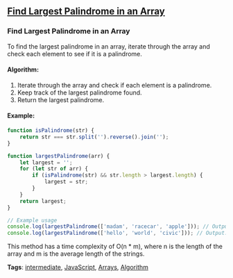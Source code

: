 ## [Find Largest Palindrome in an Array](#find-largest-palindrome-in-an-array)

### Find Largest Palindrome in an Array

To find the largest palindrome in an array, iterate through the array and check each element to see if it is a palindrome.

#### Algorithm:
1. Iterate through the array and check if each element is a palindrome.
2. Keep track of the largest palindrome found.
3. Return the largest palindrome.

#### Example:
```javascript
function isPalindrome(str) {
    return str === str.split('').reverse().join('');
}

function largestPalindrome(arr) {
    let largest = '';
    for (let str of arr) {
        if (isPalindrome(str) && str.length > largest.length) {
            largest = str;
        }
    }
    return largest;
}

// Example usage
console.log(largestPalindrome(['madam', 'racecar', 'apple'])); // Output: 'racecar'
console.log(largestPalindrome(['hello', 'world', 'civic'])); // Output: 'civic'
```

This method has a time complexity of O(n * m), where n is the length of the array and m is the average length of the strings.

**Tags**: [intermediate](./level/intermediate), [JavaScript](./theme/javascript), [Arrays](./theme/arrays), [Algorithm](./theme/algorithm)


